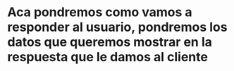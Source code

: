 # Aca pondremos como vamos a responder al usuario, pondremos los datos que queremos mostrar en la respuesta que le damos al cliente

